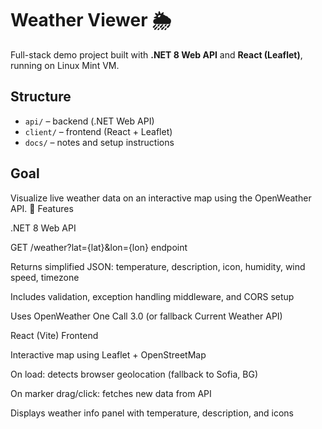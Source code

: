 # Weather Viewer 🌦️
Full-stack demo project built with **.NET 8 Web API** and **React (Leaflet)**, running on Linux Mint VM.

## Structure
- `api/` – backend (.NET Web API)
- `client/` – frontend (React + Leaflet)
- `docs/` – notes and setup instructions

## Goal
Visualize live weather data on an interactive map using the OpenWeather API.
🚀 Features

.NET 8 Web API

GET /weather?lat={lat}&lon={lon} endpoint

Returns simplified JSON: temperature, description, icon, humidity, wind speed, timezone

Includes validation, exception handling middleware, and CORS setup

Uses OpenWeather One Call 3.0 (or fallback Current Weather API)

React (Vite) Frontend

Interactive map using Leaflet + OpenStreetMap

On load: detects browser geolocation (fallback to Sofia, BG)

On marker drag/click: fetches new data from API

Displays weather info panel with temperature, description, and icons